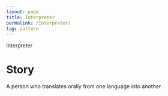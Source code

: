 ```yaml
---
layout: page
title: Interpreter
permalink: /Interpreter/
tag: pattern
---
```


Interpreter


# Story 

A person who translates orally from one language into another.




